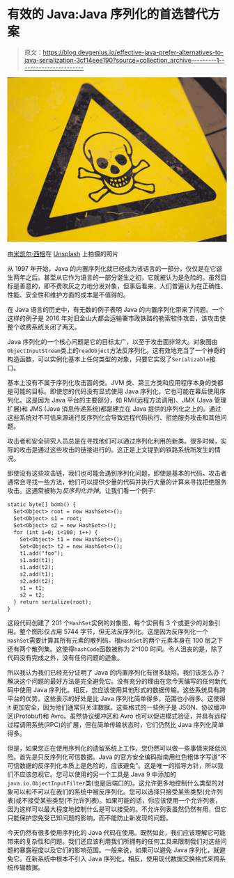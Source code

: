 # 有效的 Java:Java 序列化的首选替代方案

> 原文：<https://blog.devgenius.io/effective-java-prefer-alternatives-to-java-serialization-3cf14eee190?source=collection_archive---------1----------------------->

![](img/fe28ce41ab5a8c302dc6b5872ce1e1fd.png)

由[米凯尔·西根](https://unsplash.com/@mikael_seegen?utm_source=medium&utm_medium=referral)在 [Unsplash](https://unsplash.com?utm_source=medium&utm_medium=referral) 上拍摄的照片

从 1997 年开始，Java 的内置序列化就已经成为该语言的一部分，仅仅是在它诞生两年之后。甚至从它作为语言的一部分诞生之初，它就被认为是危险的。虽然目标是善意的，即不费吹灰之力地分发对象，但事后看来，人们普遍认为在正确性、性能、安全性和维护方面的成本是不值得的。

在 Java 语言的历史中，有无数的例子表明 Java 的内置序列化带来了问题。一个这样的例子是 2016 年对旧金山大都会运输署市政铁路的勒索软件攻击，该攻击使整个收费系统关闭了两天。

Java 序列化的一个核心问题是它的目标太广，以至于攻击面非常大。对象图由`ObjectInputStream`类上的`readObject`方法反序列化。这有效地充当了一个神奇的构造函数，可以实例化基本上任何类型的对象，只要它实现了`Serializable`接口。

基本上没有不属于序列化攻击面的类。JVM 类、第三方类和应用程序本身的类都是可能的目标。即使您的代码没有显式使用 Java 序列化，它也可能在幕后使用序列化。这是因为 Java 平台的主要部分，如 RMI(远程方法调用)、JMX (Java 管理扩展)和 JMS (Java 消息传递系统)都是建立在 Java 提供的序列化之上的。通过这些系统对不可信来源进行反序列化会导致远程代码执行、拒绝服务攻击和其他问题。

攻击者和安全研究人员总是在寻找他们可以通过序列化利用的新类。很多时候，实际的攻击是通过这些攻击的链接进行的。这正是上文提到的铁路系统所发生的情况。

即使没有这些攻击链，我们也可能会遇到序列化问题，即使是基本的代码。攻击者通常会寻找一些方法，他们可以提供少量的代码并执行大量的计算来寻找拒绝服务攻击。这通常被称为*反序列化炸弹*。让我们看一个例子:

```
static byte[] bomb() {
  Set<Object> root = new HashSet<>();
  Set<Object> s1 = root;
  Set<Object> s2 = new HashSet<>();
  for (int i=0; i<100; i++) {
    Set<Object> t1 = new HashSet<>();
    Set<Object> t2 = new HashSet<>();
    t1.add("foo");
    s1.add(t1);
    s1.add(t2);
    s2.add(t1);
    s2.add(t2);
    s1 = t1;
    s2 = t2;
  } return serialize(root);
}
```

这段代码创建了 201 个`HashSet`实例的对象图，每个实例有 3 个或更少的对象引用。整个图形仅占用 5744 字节，但无法反序列化。这是因为反序列化一个`HashSet`需要计算其所有元素的散列码。根`HashSet`的两个元素本身在 100 层之下还有两个散列集。这使得`hashCode`函数被称为 2^100 时间。令人沮丧的是，除了代码没有完成之外，没有任何问题的迹象。

所以我认为我们已经充分证明了 Java 的内置序列化有很多缺陷。我们该怎么办？解决这个问题的最好方法是完全避免它。没有充分的理由在您今天编写的任何新代码中使用 Java 序列化。相反，您应该使用其他形式的数据传输。这些系统具有跨平台的优势。这些表示的好处是比 Java 序列化简单得多，范围也小得多。这使得 it 更加安全，因为他们通常只关注数据。这些格式的一些例子是 JSON、协议缓冲区(Protobuf)和 Avro。虽然协议缓冲区和 Avro 也可以促进模式验证，并具有远程过程调用系统(RPC)的扩展，但在简单传输状态时，它们仍然比 Java 序列化简单得多。

但是，如果您正在使用序列化的遗留系统上工作，您仍然可以做一些事情来降低风险。首先是只反序列化可信数据。Java 的官方安全编码指南用红色粗体字写道“不可信数据的反序列化本质上是危险的，应该避免”。这是唯一的指导方针，所以我们不应该忽视它。您可以使用的另一个工具是 Java 9 中添加的`java.io.ObjectInputFilter`类(也是后端口的)。这允许更多地控制什么类型的对象可以和不可以在我们的系统中被反序列化。您可以选择只接受某些类型(允许列表)或不接受某些类型(不允许列表)。如果可能的话，你应该使用一个允许列表，因为这样可以最大程度地控制什么是可以接受的。不允许列表虽然仍然有用，但它只能保护您免受已知问题的影响，而不能防止新发现的问题。

今天仍然有很多使用序列化的 Java 代码在使用。既然如此，我们应该理解它可能带来的复杂性和问题。我们还应该利用我们所拥有的任何工具来限制我们对这些问题的暴露程度以及它们的影响范围。一般来说，如果可以避免 Java 序列化，就避免它。在新系统中根本不引入 Java 序列化。相反，使用现代数据交换格式来跨系统传输数据。